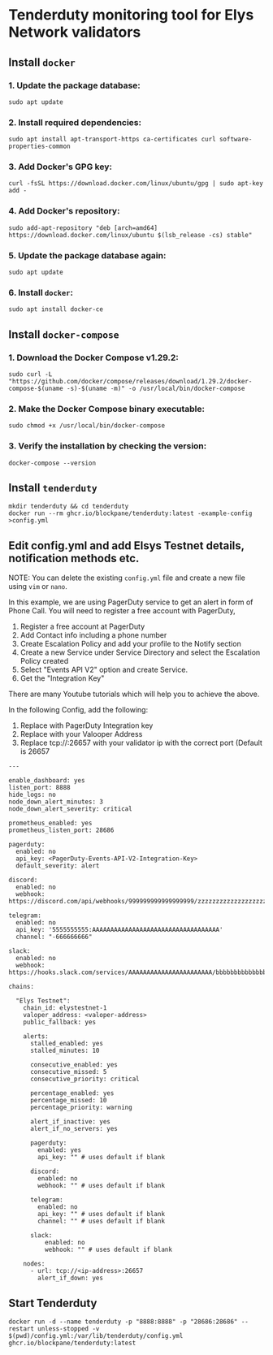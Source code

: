 # Tenderduty monitoring tool for Elys Network validators

## Install ``docker``

### 1. Update the package database:
```
sudo apt update
```
### 2. Install required dependencies:
```
sudo apt install apt-transport-https ca-certificates curl software-properties-common
```
### 3. Add Docker's GPG key:
```
curl -fsSL https://download.docker.com/linux/ubuntu/gpg | sudo apt-key add -
```
### 4. Add Docker's repository:
```
sudo add-apt-repository "deb [arch=amd64] https://download.docker.com/linux/ubuntu $(lsb_release -cs) stable"
```
### 5. Update the package database again:
```
sudo apt update
```
### 6. Install ``docker``:
```
sudo apt install docker-ce
```



## Install ``docker-compose``

### 1. Download the Docker Compose v1.29.2:
```
sudo curl -L "https://github.com/docker/compose/releases/download/1.29.2/docker-compose-$(uname -s)-$(uname -m)" -o /usr/local/bin/docker-compose
```
### 2. Make the Docker Compose binary executable:
```
sudo chmod +x /usr/local/bin/docker-compose
```
### 3. Verify the installation by checking the version:
```
docker-compose --version
```


## Install ``tenderduty``
```
mkdir tenderduty && cd tenderduty
docker run --rm ghcr.io/blockpane/tenderduty:latest -example-config >config.yml
```

## Edit config.yml and add Elsys Testnet details, notification methods etc. 
NOTE: You can delete the existing ``config.yml`` file and create a new file using ``vim`` or ``nano``.

In this example, we are using PagerDuty service to get an alert in form of Phone Call. You will need to register a free account with PagerDuty, 
1. Register a free account at PagerDuty
2. Add Contact info including a phone number
3. Create Escalation Policy and add your profile to the Notify section
4. Create a new Service under Service Directory and select the Escalation Policy created
5. Select "Events API V2" option and create Service.
6. Get the "Integration Key"

There are many Youtube tutorials which will help you to achieve the above.

In the following Config, add the following:
1. Replace <PagerDuty-Events-API-V2-Integration-Key> with PagerDuty Integration key
2. Replace <valoper-address> with your Valooper Address
3. Replace tcp://<ip-address>:26657 with your validator ip with the correct port (Default is 26657

```
---

enable_dashboard: yes
listen_port: 8888
hide_logs: no
node_down_alert_minutes: 3
node_down_alert_severity: critical

prometheus_enabled: yes
prometheus_listen_port: 28686

pagerduty:
  enabled: no
  api_key: <PagerDuty-Events-API-V2-Integration-Key>
  default_severity: alert

discord:
  enabled: no
  webhook: https://discord.com/api/webhooks/999999999999999999/zzzzzzzzzzzzzzzzzzzzzzzzzzzzzzzzzzzzzzzzzzzzzzzzzzzzzzzzzzzzzzzzzzzz

telegram:
  enabled: no
  api_key: '5555555555:AAAAAAAAAAAAAAAAAAAAAAAAAAAAAAAAAAA'
  channel: "-666666666"

slack:
  enabled: no
  webhook: https://hooks.slack.com/services/AAAAAAAAAAAAAAAAAAAAAAA/bbbbbbbbbbbbbbbbbbbbbbbb

chains:

  "Elys Testnet":
    chain_id: elystestnet-1
    valoper_address: <valoper-address>
    public_fallback: yes

    alerts:
      stalled_enabled: yes
      stalled_minutes: 10

      consecutive_enabled: yes
      consecutive_missed: 5
      consecutive_priority: critical

      percentage_enabled: yes
      percentage_missed: 10
      percentage_priority: warning

      alert_if_inactive: yes
      alert_if_no_servers: yes

      pagerduty:
        enabled: yes
        api_key: "" # uses default if blank

      discord:
        enabled: no
        webhook: "" # uses default if blank

      telegram:
        enabled: no
        api_key: "" # uses default if blank
        channel: "" # uses default if blank

      slack:
          enabled: no
          webhook: "" # uses default if blank

    nodes:
      - url: tcp://<ip-address>:26657
        alert_if_down: yes

```

## Start Tenderduty

```
docker run -d --name tenderduty -p "8888:8888" -p "28686:28686" --restart unless-stopped -v $(pwd)/config.yml:/var/lib/tenderduty/config.yml ghcr.io/blockpane/tenderduty:latest
```


